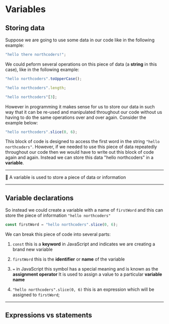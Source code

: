 # Variables

## Storing data

Suppose we are going to use some data in our code like in the following example:

```js
"hello there northcoders!";

```

We could peform several operations on this piece of data (a **string** in this case), like in the following example:

```js
"hello northcoders".toUpperCase();

"hello northcoders".length;

"hello northcoders"[3];
```

However in programming it makes sense for us to store our data in such way that it can be re-used and manipulated throughout our code without us having to do the same operations over and over again. Consider the example below:

```js
"hello northcoders".slice(0, 6);
```

This block of code is designed to access the first word in the string `"hello northcoders"`. However, if we needed to use this piece of data repeatedly throughout our code then we would have to write out this block of code again and again. Instead we can store this data "hello northcoders" in a **variable**.

---

🔑 A variable is used to store a piece of data or information

---

## Variable declarations

So instead we could create a variable with a name of `firstWord` and this can store the piece of information `"hello northcoders"`

```js
const firstWord = "hello northcoders".slice(0, 6);
```

We can break this piece of code into several parts:

1. `const` this is a **keyword** in JavaScript and indicates we are creating a brand new variable

2. `firstWord` this is the **identifier** or **name** of the variable

3. `=` in JavaScript this symbol has a special meaning and is known as the **assignment operator**
   It is used to assign a value to a particular **variable name**

4. `"hello northcoders".slice(0, 6)` this is an expression which will be assigned to `firstWord`;

---

## Expressions vs statements
